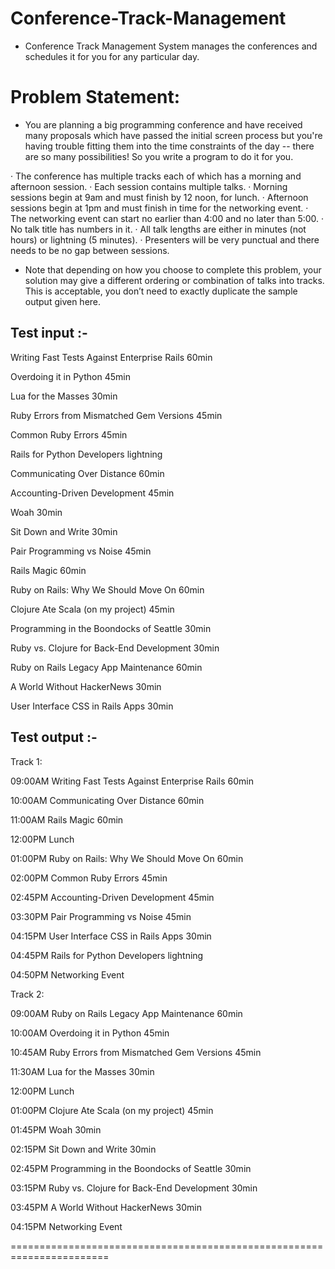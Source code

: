 # Conference-Track-Management
- Conference Track Management System manages the conferences and schedules it for you for any particular day.

# Problem Statement:

- You are planning a big programming conference and have received many proposals which have passed the initial screen process but you're having trouble fitting them into the time constraints of the day -- there are so many possibilities! So you write a program to do it for you.

· The conference has multiple tracks each of which has a morning and afternoon session.
· Each session contains multiple talks.
· Morning sessions begin at 9am and must finish by 12 noon, for lunch.
· Afternoon sessions begin at 1pm and must finish in time for the networking event.
· The networking event can start no earlier than 4:00 and no later than 5:00.
· No talk title has numbers in it.
· All talk lengths are either in minutes (not hours) or lightning (5 minutes).
· Presenters will be very punctual and there needs to be no gap between sessions.

- Note that depending on how you choose to complete this problem, your solution may give a different ordering or combination of talks into tracks. This is acceptable, you don’t need to exactly duplicate the sample output given here.

Test input :-
------------

Writing Fast Tests Against Enterprise Rails 60min

Overdoing it in Python 45min

Lua for the Masses 30min

Ruby Errors from Mismatched Gem Versions 45min

Common Ruby Errors 45min

Rails for Python Developers lightning

Communicating Over Distance 60min

Accounting-Driven Development 45min

Woah 30min

Sit Down and Write 30min

Pair Programming vs Noise 45min

Rails Magic 60min

Ruby on Rails: Why We Should Move On 60min

Clojure Ate Scala (on my project) 45min

Programming in the Boondocks of Seattle 30min

Ruby vs. Clojure for Back-End Development 30min

Ruby on Rails Legacy App Maintenance 60min

A World Without HackerNews 30min

User Interface CSS in Rails Apps 30min


Test output :-
-------------

Track 1:

09:00AM Writing Fast Tests Against Enterprise Rails 60min

10:00AM Communicating Over Distance 60min

11:00AM Rails Magic 60min

12:00PM Lunch

01:00PM Ruby on Rails: Why We Should Move On 60min

02:00PM Common Ruby Errors 45min

02:45PM Accounting-Driven Development 45min

03:30PM Pair Programming vs Noise 45min

04:15PM User Interface CSS in Rails Apps 30min

04:45PM Rails for Python Developers lightning

04:50PM Networking Event

Track 2:

09:00AM Ruby on Rails Legacy App Maintenance 60min

10:00AM Overdoing it in Python 45min

10:45AM Ruby Errors from Mismatched Gem Versions 45min

11:30AM Lua for the Masses 30min

12:00PM Lunch

01:00PM Clojure Ate Scala (on my project) 45min

01:45PM Woah 30min

02:15PM Sit Down and Write 30min

02:45PM Programming in the Boondocks of Seattle 30min

03:15PM Ruby vs. Clojure for Back-End Development 30min

03:45PM A World Without HackerNews 30min

04:15PM Networking Event



=======================================================================
